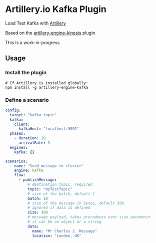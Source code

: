 # Artillery.io Kafka Plugin

Load Test Kafka with [Artillery](https://artillery.io)

Based on the [artillery-engine-kinesis](https://github.com/artilleryio/artillery-engine-kinesis) plugin

This is a work-in-progress

## Usage

### Install the plugin

```
# If Artillery is installed globally:
npm install -g artillery-engine-kafka
```

### Define a scenario

```yaml
config:
  target: "kafka_topic"
  kafka:
    client:
      kafkaHost: "localhost:9092"
  phases:
    - duration: 10
      arrivalRate: 5
  engines:
    kafka: {}

scenarios:
  - name: "Send message to cluster"
    engine: kafka
    flow:
      - publishMessage:
          # destination topic, required
          topic: "myTestTopic"
          # size of the batch, default 1
          batch: 10
          # size of the message in bytes, default 500.
          # Ignored if data is defined
          size: 300
          # message payload, takes precedence over size parameter
          # it can be an object or a string
          data:
            name: "Mr Charles J. Message"
            location: "London, UK"
```
